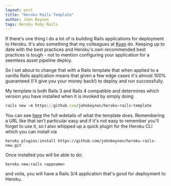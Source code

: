 ```yaml
---
layout: post
title: "Heroku Rails Template" 
author: John Beynon
tags: Heroku Ruby Rails
---
```


If there's one thing I do a lot of is building Rails applications for deployment
to Heroku. It's also something that my colleagues at [Kyan](http://kyan.com) do.
Keeping up to date with the best practices and Heroku's own recommended best
practices is tough - not to mention configuring your application for a seemless
asset pipeline deploy.

<!--- more --->

So I set about to change that with a Rails template that when applied to a
vanilla Rails application means that given a few edge cases it's almost 100%
guaranteed (I'll give you your money back!) to deploy and run successfully.

My template is both Rails 3 and Rails 4 compatible and determines which version
you have installed when it is invoked by simply doing

```ruby
rails new -m https://github.com/johnbeynon/heroku-rails-template
```

You can see [here](https://github.com/johnbeynon/heroku-rails-template) the full
wdetails of what the template does. Remembering a URL like that isn't particular easy and if it's not easy to
remember you'll forget to use it, so I also whipped up a quick plugin for the
Heroku CLI which you can install via

```
heroku plugins:install https://github.com/johnbeynon/heroku-rails-new.git
```

Once installed you will be able to do:

```
heroku new:rails <appname>
```

and voila, you will have a Rails 3/4 application that's good for deployment to
Heroku.
